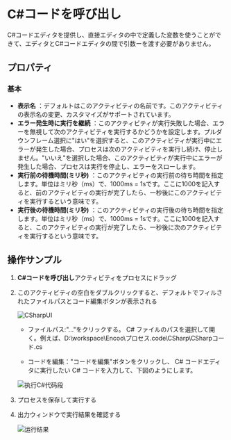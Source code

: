 # C#コードを呼び出し

C#コードエディタを提供し、直接エディタの中で定義した変数を使うことができて、エディタとC#コードエディタの間で引数ーを渡す必要がありません。

## プロパティ

### 基本

- **表示名** ：デフォルトはこのアクティビティの名前です。このアクティビティの表示名の変更、カスタマイズがサポートされています。
- **エラー発生時に実行を継続** ：このアクティビティが実行失敗した場合、エラーを無視して次のアクティビティを実行するかどうかを設定します。プルダウンフレーム選択に"はい"を選択すると、このアクティビティが実行中にエラーが発生した場合、プロセスは次のアクティビティを実行し続け、停止しません。"いいえ"を選択した場合、このアクティビティが実行中にエラーが発生した場合、プロセスは実行を停止し、エラーをスローします。
- **実行前の待機時間(ミリ秒)** ：このアクティビティの実行前の待ち時間を指定します。単位はミリ秒（ms）で、1000ms = 1sです。ここに1000を記入すると、前のアクティビティの実行が完了したら、一秒後にこのアクティビティを実行するという意味です。
- **実行後の待機時間(ミリ秒)** ：このアクティビティの実行後の待ち時間を指定します。単位はミリ秒（ms）で、1000ms = 1sです。ここに1000を記入すると、このアクティビティの実行が完了したら、一秒後に次のアクティビティを実行するという意味です。

## 操作サンプル

1. **C#コードを呼び出し**アクティビティをプロセスにドラッグ
2. このアクティビティの空白をダブルクリックすると、デフォルトでフィルされたファイルパスとコード編集ボタンが表示される

    ![CSharpUI](https://docimages.blob.core.chinacloudapi.cn/images/Activities/CSharp20201211.png)

    - ファイルパス:"..."をクリックする。 C# ファイルのパスを選択して開く。例えば、D:\workspace\Encoo\プロセス\.code\CSharp\CSharpコード.cs

    - コードを編集："コードを編集"ボタンをクリックし、 C# コードエディタに実行したい C# コードを入力して、下図のようにします。

    ![执行C#代码段](https://docimages.blob.core.chinacloudapi.cn/images/Activities/excutecsharp20201218.png)

3. プロセスを保存して実行する
4. 出力ウィンドウで実行結果を確認する

    ![运行结果](https://docimages.blob.core.chinacloudapi.cn/images/Activities/csharpresult20201018.png)
